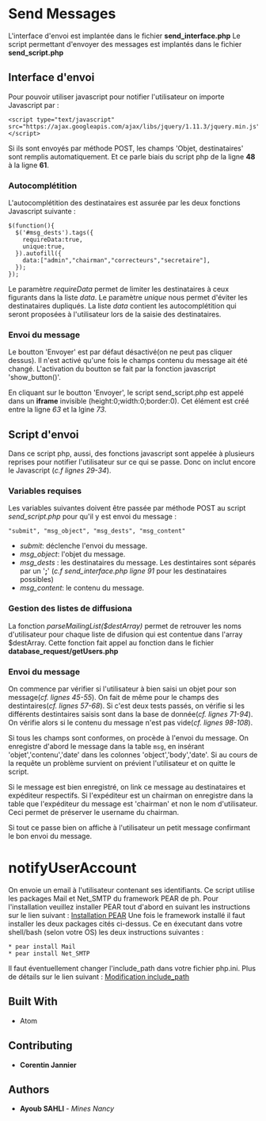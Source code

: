 # Send Messages

L'interface d'envoi est implantée dans le fichier **send_interface.php**
Le script permettant d'envoyer des messages est implantés dans le fichier **send_script.php**


## Interface d'envoi

Pour pouvoir utiliser javascript pour notifier l'utilisateur on importe Javascript par :
```
<script type="text/javascript" src="https://ajax.googleapis.com/ajax/libs/jquery/1.11.3/jquery.min.js"></script>
```

Si ils sont envoyés par méthode POST, les champs 'Objet, destinataires' sont remplis automatiquement. Et ce parle biais du script php de la ligne **48** à la ligne **61**.

### Autocomplétition

L'autocomplétition des destinataires est assurée par les deux fonctions Javascript suivante :

```
$(function(){
  $('#msg_dests').tags({
    requireData:true,
    unique:true,
  }).autofill({
    data:["admin","chairman","correcteurs","secretaire"],
  });
});
```
Le paramètre *requireData* permet de limiter les destinataires à ceux figurants dans la liste *data*. Le paramètre *unique* nous permet d'éviter les destinataires dupliqués. La liste *data* contient les autocomplétition qui seront proposées à l'utilisateur lors de la saisie des destinataires.

### Envoi du message

Le boutton 'Envoyer' est par défaut désactivé(on ne peut pas cliquer dessus). Il n'est activé qu'une fois le champs contenu du message ait été changé. L'activation du boutton se fait par la fonction javascript 'show_button()'.

En cliquant sur le boutton 'Envoyer', le script send_script.php est appelé dans un **iframe** invisible (height:0;width:0;border:0). Cet élément est créé entre la ligne *63* et la lgine *73*.


## Script d'envoi
 Dans ce script php, aussi, des fonctions javascript sont appelée à plusieurs reprises pour notifier l'utilisateur sur ce qui se passe. Donc on inclut encore le Javascript (*c.f lignes 29-34*).

### Variables requises
Les variables suivantes doivent être passée par méthode POST au script *send_script.php* pour qu'il y est envoi du message :
```
"submit", "msg_object", "msg_dests", "msg_content"
```
* *submit*: déclenche l'envoi du message.
* *msg_object*: l'objet du message.
* *msg_dests* : les destinataires du message. Les destintaires sont séparés par un '**;**' (*c.f send_interface.php ligne 91* pour les destinataires possibles)
* *msg_content*: le contenu du message.

### Gestion des listes de diffusiona
La fonction *parseMailingList($destArray)* permet de retrouver les noms d'utilisateur pour chaque liste de difusion qui est contentue dans l'array $destArray. Cette fonction fait appel au fonction dans le fichier **database_request/getUsers.php**

### Envoi du message

On commence par vérifier si l'utilisateur à bien saisi un objet pour son message(*cf. lignes 45-55*). On fait de même pour le champs des destintaires(*cf. lignes 57-68*). Si c'est deux tests passés, on vérifie si les différents destintaires saisis sont dans la base de donnée(*cf. lignes 71-94*). On vérifie alors si le contenu du message n'est pas vide(*cf. lignes 98-108*).

Si tous les champs sont conformes, on procède à l'envoi du message. On enregistre d'abord le message dans la table `msg`, en insérant 'objet','contenu','date' dans les colonnes 'object','body','date'. Si au cours de la requête un problème survient on prévient l'utilisateur et on quitte le script.

Si le message est bien enregistré, on link ce message au destinataires et expéditeur respectifs. Si l'expéditeur est un chairman on enregistre dans la table que l'expéditeur du message est 'chairman' et non le nom d'utilisateur. Ceci permet de préserver le username du chairman.

Si tout ce passe bien on affiche à l'utilisateur un petit message confirmant le bon envoi du message.

# notifyUserAccount
On envoie un email à l'utilisateur contenant ses identifiants.
Ce script utilise les packages Mail et Net_SMTP du framework PEAR de ph.
Pour l'installation veuillez installer PEAR tout d'abord en suivant les instructions sur le lien suivant :
[Installation PEAR](https://pear.php.net/manual/en/installation.getting.php)
Une fois le framework installé il faut installer les deux packages cités ci-dessus. Ce en éxecutant dans votre shell/bash (selon votre OS) les deux instructions suivantes :
```
* pear install Mail
* pear install Net_SMTP
```
Il faut éventuellement changer l'include_path dans votre fichier php.ini.
Plus de détails sur le lien suivant : [Modification include_path](https://pear.php.net/manual/en/installation.checking.php)


## Built With

* Atom

## Contributing

* **Corentin Jannier**

## Authors

* **Ayoub SAHLI** - *Mines Nancy*
